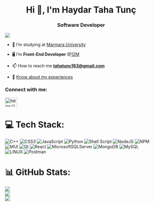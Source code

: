 <h1 align="center">Hi 👋, I'm Haydar Taha Tunç</h1>
<h3 align="center">Software Developer</h3>

[![](https://visitcount.itsvg.in/api?id=HaydarTaha&icon=0&color=0)](https://visitcount.itsvg.in)

- 📖 I’m studying at [Marmara University](https://www.marmara.edu.tr/)

- 🖥️ I’m <strong>Front-End Developer</strong> @[12M](https://12m.com.tr/bilisim/)

- 📫 How to reach me **tahatunc163@gmail.com**

- 📄 [Know about my experiences](https://drive.google.com/file/d/1Ea94b3o-rkB3xc5VPtuuQQ7xhdkVueDY/view?usp=sharing)

<h3 align="left">Connect with me:</h3>
<p align="left">
<a href="https://linkedin.com/in/https://www.linkedin.com/in/haydartahatunc/" target="blank"><img align="center" src="https://raw.githubusercontent.com/rahuldkjain/github-profile-readme-generator/master/src/images/icons/Social/linked-in-alt.svg" alt="https://www.linkedin.com/in/haydartahatunc/" height="30" width="40" /></a>
</p>


# 💻 Tech Stack:
![C++](https://img.shields.io/badge/c++-%2300599C.svg?style=for-the-badge&logo=c%2B%2B&logoColor=white) ![CSS3](https://img.shields.io/badge/css3-%231572B6.svg?style=for-the-badge&logo=css3&logoColor=white) ![JavaScript](https://img.shields.io/badge/javascript-%23323330.svg?style=for-the-badge&logo=javascript&logoColor=%23F7DF1E) ![Python](https://img.shields.io/badge/python-3670A0?style=for-the-badge&logo=python&logoColor=ffdd54) ![Shell Script](https://img.shields.io/badge/shell_script-%23121011.svg?style=for-the-badge&logo=gnu-bash&logoColor=white) ![NodeJS](https://img.shields.io/badge/node.js-6DA55F?style=for-the-badge&logo=node.js&logoColor=white) ![NPM](https://img.shields.io/badge/NPM-%23000000.svg?style=for-the-badge&logo=npm&logoColor=white) ![MUI](https://img.shields.io/badge/MUI-%230081CB.svg?style=for-the-badge&logo=material-ui&logoColor=white) ![Qt](https://img.shields.io/badge/Qt-%23217346.svg?style=for-the-badge&logo=Qt&logoColor=white) ![React](https://img.shields.io/badge/react-%2320232a.svg?style=for-the-badge&logo=react&logoColor=%2361DAFB) ![MicrosoftSQLServer](https://img.shields.io/badge/Microsoft%20SQL%20Sever-CC2927?style=for-the-badge&logo=microsoft%20sql%20server&logoColor=white) ![MongoDB](https://img.shields.io/badge/MongoDB-%234ea94b.svg?style=for-the-badge&logo=mongodb&logoColor=white) ![MySQL](https://img.shields.io/badge/mysql-%2300f.svg?style=for-the-badge&logo=mysql&logoColor=white) ![LINUX](https://img.shields.io/badge/Linux-FCC624?style=for-the-badge&logo=linux&logoColor=black) ![Postman](https://img.shields.io/badge/Postman-FF6C37?style=for-the-badge&logo=postman&logoColor=white)
# 📊 GitHub Stats:
![](https://github-readme-stats.vercel.app/api?username=HaydarTaha&theme=dark&hide_border=false&include_all_commits=true&count_private=true)<br/>
![](https://github-readme-streak-stats.herokuapp.com/?user=HaydarTaha&theme=dark&hide_border=false)<br/>
![](https://github-readme-stats.vercel.app/api/top-langs/?username=HaydarTaha&theme=dark&hide_border=false&include_all_commits=true&count_private=true&layout=compact)
